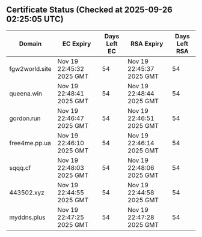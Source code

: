 ## Certificate Status (Checked at 2025-09-26 02:25:05 UTC)
| Domain | EC Expiry | Days Left EC | RSA Expiry | Days Left RSA |
|--------|-----------|-------------|------------|--------------|
| fgw2world.site | Nov 19 22:45:32 2025 GMT | 54 | Nov 19 22:45:37 2025 GMT | 54 |
| queena.win | Nov 19 22:48:41 2025 GMT | 54 | Nov 19 22:48:44 2025 GMT | 54 |
| gordon.run | Nov 19 22:46:47 2025 GMT | 54 | Nov 19 22:46:51 2025 GMT | 54 |
| free4me.pp.ua | Nov 19 22:46:10 2025 GMT | 54 | Nov 19 22:46:14 2025 GMT | 54 |
| sqqq.cf | Nov 19 22:48:03 2025 GMT | 54 | Nov 19 22:48:06 2025 GMT | 54 |
| 443502.xyz | Nov 19 22:44:55 2025 GMT | 54 | Nov 19 22:44:58 2025 GMT | 54 |
| myddns.plus | Nov 19 22:47:25 2025 GMT | 54 | Nov 19 22:47:28 2025 GMT | 54 |
